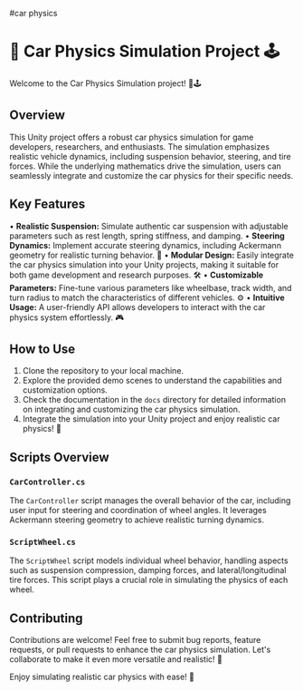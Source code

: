 #car physics
# 🚗 Car Physics Simulation Project 🕹️

Welcome to the Car Physics Simulation project! 🚗🕹️

## Overview

This Unity project offers a robust car physics simulation for game developers, researchers, and enthusiasts. The simulation emphasizes realistic vehicle dynamics, including suspension behavior, steering, and tire forces. While the underlying mathematics drive the simulation, users can seamlessly integrate and customize the car physics for their specific needs.

## Key Features

• **Realistic Suspension:** Simulate authentic car suspension with adjustable parameters such as rest length, spring stiffness, and damping. 
• **Steering Dynamics:** Implement accurate steering dynamics, including Ackermann geometry for realistic turning behavior. 🔄
• **Modular Design:** Easily integrate the car physics simulation into your Unity projects, making it suitable for both game development and research purposes. 🛠️
• **Customizable Parameters:** Fine-tune various parameters like wheelbase, track width, and turn radius to match the characteristics of different vehicles. ⚙️
• **Intuitive Usage:** A user-friendly API allows developers to interact with the car physics system effortlessly. 🎮

## How to Use

1. Clone the repository to your local machine.
2. Explore the provided demo scenes to understand the capabilities and customization options.
3. Check the documentation in the `docs` directory for detailed information on integrating and customizing the car physics simulation.
4. Integrate the simulation into your Unity project and enjoy realistic car physics! 🚀

## Scripts Overview

### `CarController.cs`

The `CarController` script manages the overall behavior of the car, including user input for steering and coordination of wheel angles. It leverages Ackermann steering geometry to achieve realistic turning dynamics.

### `ScriptWheel.cs`

The `ScriptWheel` script models individual wheel behavior, handling aspects such as suspension compression, damping forces, and lateral/longitudinal tire forces. This script plays a crucial role in simulating the physics of each wheel. 

## Contributing

Contributions are welcome! Feel free to submit bug reports, feature requests, or pull requests to enhance the car physics simulation. Let's collaborate to make it even more versatile and realistic! 🤝


Enjoy simulating realistic car physics with ease! 🚀

